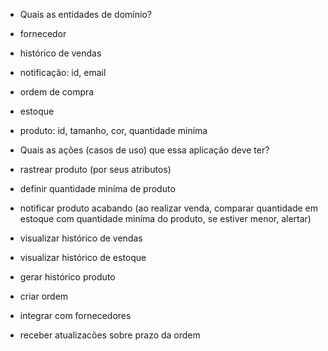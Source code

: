 - Quais as entidades de domínio?

- fornecedor
- histórico de vendas
- notificação: id, email
- ordem de compra
- estoque
- produto: id, tamanho, cor, quantidade miníma

- Quais as ações (casos de uso) que essa aplicação deve ter?

- rastrear produto (por seus atributos)
- definir quantidade miníma de produto
- notificar produto acabando (ao realizar venda, comparar quantidade em estoque com quantidade miníma do produto, se estiver menor, alertar)
- visualizar histórico de vendas
- visualizar histórico de estoque
- gerar histórico produto
- criar ordem
- integrar com fornecedores
- receber atualizacões sobre prazo da ordem
